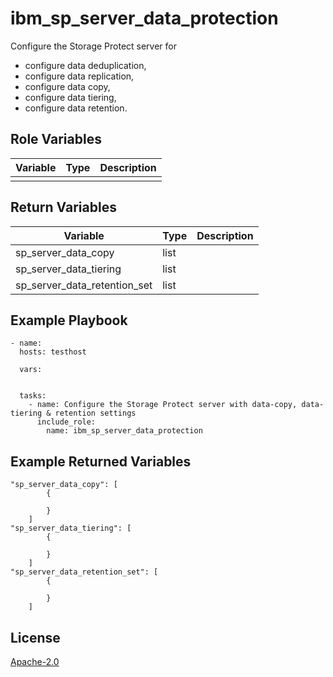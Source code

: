 # ibm_sp_server_data_protection

Configure the Storage Protect server for 
* configure data deduplication, 
* configure data replication, 
* configure data copy, 
* configure data tiering, 
* configure data retention.


## Role Variables

| Variable              | Type          | Description                                                            |
|-----------------------|---------------|------------------------------------------------------------------------|
|                       |               |                                                                        |


## Return Variables

| Variable              | Type          | Description                                                       |
|-----------------------|---------------|-------------------------------------------------------------------|
| sp_server_data_copy   | list          |                                                                   |
| sp_server_data_tiering | list         |                                                                   |
| sp_server_data_retention_set | list   |                                                                   |

## Example Playbook

```
- name: 
  hosts: testhost

  vars:
    

  tasks:
    - name: Configure the Storage Protect server with data-copy, data-tiering & retention settings
      include_role:
        name: ibm_sp_server_data_protection
```


## Example Returned Variables

```
"sp_server_data_copy": [
        {
          
        }
    ]
"sp_server_data_tiering": [
        {
          
        }
    ]
"sp_server_data_retention_set": [
        {
          
        }
    ]

```

## License

[Apache-2.0](../../LICENSE)
